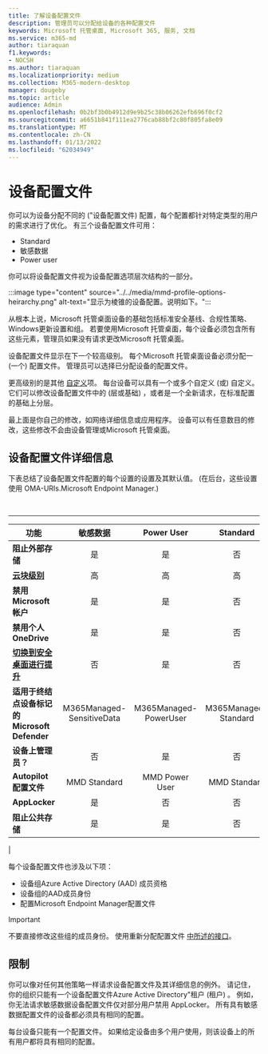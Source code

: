 ```yaml
---
title: 了解设备配置文件
description: 管理员可以分配给设备的各种配置文件
keywords: Microsoft 托管桌面, Microsoft 365, 服务, 文档
ms.service: m365-md
author: tiaraquan
f1.keywords:
- NOCSH
ms.author: tiaraquan
ms.localizationpriority: medium
ms.collection: M365-modern-desktop
manager: dougeby
ms.topic: article
audience: Admin
ms.openlocfilehash: 0b2bf3b0b4912d9e9b25c38b06262efb696f0cf2
ms.sourcegitcommit: a6651b841f111ea2776cab88bf2c80f805fa8e09
ms.translationtype: MT
ms.contentlocale: zh-CN
ms.lasthandoff: 01/13/2022
ms.locfileid: "62034949"
---
```

# <a name="device-profiles"></a>设备配置文件

你可以为设备分配不同的 ("设备配置文件) 配置，每个配置都针对特定类型的用户的需求进行了优化。 有三个设备配置文件可用：

- Standard
- 敏感数据
- Power user

你可以将设备配置文件视为设备配置选项层次结构的一部分。

:::image type="content" source="../../media/mmd-profile-options-heirarchy.png" alt-text="显示为棱锥的设备配置。说明如下。":::

从根本上说，Microsoft 托管桌面设备的基础包括标准安全基线、合规性策略、Windows更新设置和组。 若要使用Microsoft 托管桌面，每个设备必须包含所有这些元素，管理员如果没有请求更改Microsoft 托管桌面。

设备配置文件显示在下一个较高级别。 每个Microsoft 托管桌面设备必须分配一 (一个) 配置文件。 管理员可以选择已分配设备的配置文件。

更高级别的是其他 [自定义](customizing.md)项。 每台设备可以具有一个或多个自定义 (或) 自定义。 它们可以修改设备配置文件中的 (层或基础) ，或者是一个全新请求，在标准配置的基础上分层。

最上面是你自己的修改，如网络详细信息或应用程序。 设备可以有任意数目的修改，这些修改不会由设备管理或Microsoft 托管桌面。


## <a name="device-profile-details"></a>设备配置文件详细信息

下表总结了设备配置文件配置的每个设置的设置及其默认值。  (在后台，这些设置使用 OMA-URIs.Microsoft Endpoint Manager.) 

<br>

****

|功能|敏感数据|Power User|Standard|
|---|:---:|:---:|:---:|
|**阻止外部存储**|是|是|否|
|**[云块级别](/windows/client-management/mdm/policy-csp-defender#defender-cloudblocklevel)**|高|高|高|
|**禁用 Microsoft 帐户**|是|是|否|
|**禁用个人OneDrive**|是|是|否|
|**[切换到安全桌面进行提升](/windows/client-management/mdm/policy-csp-localpoliciessecurityoptions#localpoliciessecurityoptions-useraccountcontrol-switchtothesecuredesktopwhenpromptingforelevation)**|否|是|否|
|**适用于终结点设备标记的 Microsoft Defender**|M365Managed-SensitiveData|M365Managed-PowerUser|M365Managed-Standard|
|**设备上管理员？**|否|是|否|
|**Autopilot 配置文件**|MMD Standard|MMD Power User|MMD Standard|
|**AppLocker**|是|否|否|
|**阻止公共存储**|是|是|否|
|

每个设备配置文件也涉及以下项：

- 设备组Azure Active Directory (AAD) 成员资格
- 设备组的AAD成员身份
- 配置Microsoft Endpoint Manager配置文件

> [!IMPORTANT]
> 不要直接修改这些组的成员身份。 使用重新分配配置文件 [中所述的接口](../working-with-managed-desktop/change-device-profile.md)。

## <a name="limitations"></a>限制

你可以像对任何其他策略一样请求设备配置文件及其详细信息的例外。 请记住，你的组织只能有一个设备配置文件Azure Active Directory"租户 (租户) 。 例如，你无法请求敏感数据设备配置文件仅对部分用户禁用 AppLocker。 所有具有敏感数据配置文件的设备都必须具有相同的配置。

每台设备只能有一个配置文件。 如果给定设备由多个用户使用，则该设备上的所有用户都将具有相同的配置。
